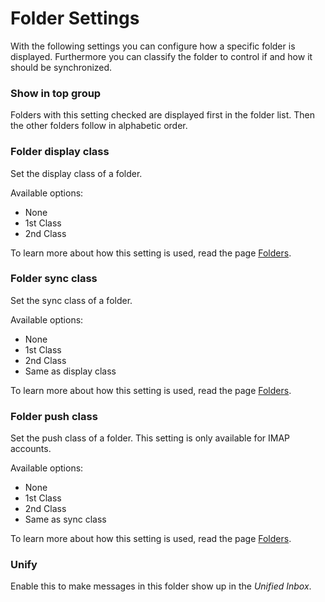 # Folder Settings

With the following settings you can configure how a specific folder is displayed. Furthermore you can classify the 
folder to control if and how it should be synchronized.


### Show in top group
Folders with this setting checked are displayed first in the folder list. Then the other folders follow in alphabetic 
order.

### Folder display class
Set the display class of a folder.

Available options:

* None
* 1st Class
* 2nd Class

To learn more about how this setting is used, read the page [Folders](folders.md).

### Folder sync class
Set the sync class of a folder.

Available options:

* None
* 1st Class
* 2nd Class
* Same as display class

To learn more about how this setting is used, read the page [Folders](folders.md).

### Folder push class
Set the push class of a folder. This setting is only available for IMAP accounts.

Available options:

* None
* 1st Class
* 2nd Class
* Same as sync class

To learn more about how this setting is used, read the page [Folders](folders.md).

### Unify
Enable this to make messages in this folder show up in the *Unified Inbox*.
